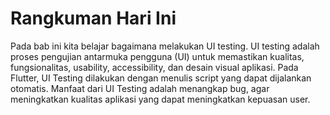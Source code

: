 # Rangkuman Hari Ini

Pada bab ini kita belajar bagaimana melakukan UI testing. UI testing adalah proses pengujian antarmuka pengguna (UI) untuk memastikan kualitas, fungsionalitas, usability, accessibility, dan desain visual aplikasi. Pada Flutter, UI Testing dilakukan dengan menulis script yang dapat dijalankan otomatis. Manfaat dari UI Testing adalah menangkap bug, agar meningkatkan kualitas aplikasi yang dapat meningkatkan kepuasan user.